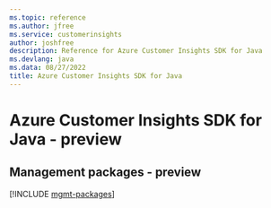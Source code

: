 ```yaml
---
ms.topic: reference
ms.author: jfree
ms.service: customerinsights
author: joshfree
description: Reference for Azure Customer Insights SDK for Java
ms.devlang: java
ms.data: 08/27/2022
title: Azure Customer Insights SDK for Java
---
```

# Azure Customer Insights SDK for Java - preview

## Management packages - preview
[!INCLUDE [mgmt-packages](customer-insights-mgmt-index.md)]